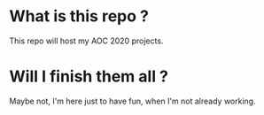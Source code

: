 # What is this repo ?
This repo will host my AOC 2020 projects.

# Will I finish them all ?

Maybe not, I'm here just to have fun, when I'm not already working.